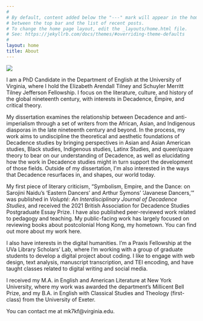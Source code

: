 ```yaml
---
#
# By default, content added below the "---" mark will appear in the home page
# between the top bar and the list of recent posts.
# To change the home page layout, edit the _layouts/home.html file.
# See: https://jekyllrb.com/docs/themes/#overriding-theme-defaults
#
layout: home
title: About
---
```

<img src="https://user-images.githubusercontent.com/45428531/148488754-d2e5d16c-9a27-426b-a430-66e770a3eb00.jpg">
<p>I am a PhD Candidate in the Department of English at the University of Virginia, where I hold the Elizabeth Arendall Tilney and Schuyler Merritt Tilney Jefferson Fellowship. I focus on the literature, culture, and history of the global nineteenth century, with interests in Decadence, Empire, and critical theory.</p>

<p>My dissertation examines the relationship between Decadence and anti-imperialism through a set of writers from the African, Asian, and Indigenous diasporas in the late nineteenth century and beyond. In the process, my work aims to undiscipline the theoretical and aesthetic foundations of Decadence studies by bringing perspectives in Asian and Asian American studies, Black studies, Indigenous studies, Latinx Studies, and queer/quare theory to bear on our understanding of Decadence, as well as elucidating how the work in Decadence studies might in turn support the development of those fields. Outside of my dissertation, I'm also interested in the ways that Decadence resurfaces in, and shapes, our world today.</p>

<p>My first piece of literary criticism, “Symbolism, Empire, and the Dance: on Sarojini Naidu’s ‘Eastern Dancers’ and Arthur Symons’ ‘Javanese Dancers,’” was published in <i>Volupté: An Interdisciplinary Journal of Decadence Studies</i>, and received the 2021 British Association for Decadence Studies Postgraduate Essay Prize. I have also published peer-reviewed work related to pedagogy and teaching. My public-facing work has largely focused on reviewing books about postcolonial Hong Kong, my hometown. You can find out more about my work here.</p> 

<p>I also have interests in the digital humanities. I’m a Praxis Fellowship at the UVa Library Scholars’ Lab, where I’m working with a group of graduate students to develop a digital project about coding. I like to engage with web design, text analysis, manuscript transcription, and TEI encoding, and have taught classes related to digital writing and social media.</p> 

<p>I received my M.A. in English and American Literature at New York University, where my work was awarded the department’s Millicent Bell Prize, and my B.A. in English with Classical Studies and Theology (first-class) from the University of Exeter.</p>

<p>You can contact me at mk7kf@virginia.edu.</p>
